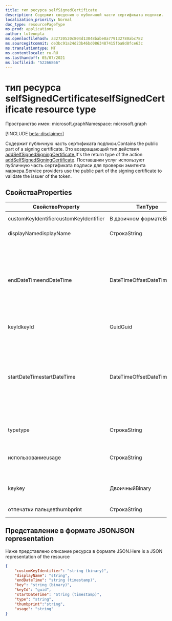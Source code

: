 ```yaml
---
title: тип ресурса selfSignedCertificate
description: Содержит сведения о публичной части сертификата подписи.
localization_priority: Normal
doc_type: resourcePageType
ms.prod: applications
author: luleonpla
ms.openlocfilehash: a32720520c804d13048babe8a779132780abc782
ms.sourcegitcommit: de3bc91a24d23b46bd0863487415fba8d8fce63c
ms.translationtype: MT
ms.contentlocale: ru-RU
ms.lasthandoff: 05/07/2021
ms.locfileid: "52266866"
---
```

# <a name="selfsignedcertificate-resource-type"></a><span data-ttu-id="a4dc0-103">тип ресурса selfSignedCertificate</span><span class="sxs-lookup"><span data-stu-id="a4dc0-103">selfSignedCertificate resource type</span></span>

<span data-ttu-id="a4dc0-104">Пространство имен: microsoft.graph</span><span class="sxs-lookup"><span data-stu-id="a4dc0-104">Namespace: microsoft.graph</span></span>

[!INCLUDE [beta-disclaimer](../../includes/beta-disclaimer.md)]

<span data-ttu-id="a4dc0-105">Содержит публичную часть сертификата подписи.</span><span class="sxs-lookup"><span data-stu-id="a4dc0-105">Contains the public part of a signing certificate.</span></span> <span data-ttu-id="a4dc0-106">Это возвращающий тип действия [addSelfSignedSigningCertificate.](../api/serviceprincipal-addtokensigningcertificate.md)</span><span class="sxs-lookup"><span data-stu-id="a4dc0-106">It's the return type of the action [addSelfSignedSigningCertificate](../api/serviceprincipal-addtokensigningcertificate.md).</span></span> <span data-ttu-id="a4dc0-107">Поставщики услуг используют публичную часть сертификата подписи для проверки эмитента маркера.</span><span class="sxs-lookup"><span data-stu-id="a4dc0-107">Service providers use the public part of the signing certificate to validate the issuer of the token.</span></span>

## <a name="properties"></a><span data-ttu-id="a4dc0-108">Свойства</span><span class="sxs-lookup"><span data-stu-id="a4dc0-108">Properties</span></span>
<span data-ttu-id="a4dc0-109">Свойство</span><span class="sxs-lookup"><span data-stu-id="a4dc0-109">Property</span></span>|<span data-ttu-id="a4dc0-110">Тип</span><span class="sxs-lookup"><span data-stu-id="a4dc0-110">Type</span></span>|<span data-ttu-id="a4dc0-111">Описание</span><span class="sxs-lookup"><span data-stu-id="a4dc0-111">Description</span></span>
----|--|---
|<span data-ttu-id="a4dc0-112">customKeyIdentifier</span><span class="sxs-lookup"><span data-stu-id="a4dc0-112">customKeyIdentifier</span></span>|<span data-ttu-id="a4dc0-113">В двоичном формате</span><span class="sxs-lookup"><span data-stu-id="a4dc0-113">Binary</span></span>| <span data-ttu-id="a4dc0-114">Настраиваемый идентификатор ключа.</span><span class="sxs-lookup"><span data-stu-id="a4dc0-114">Custom key identifier.</span></span> |
| <span data-ttu-id="a4dc0-115">displayName</span><span class="sxs-lookup"><span data-stu-id="a4dc0-115">displayName</span></span> | <span data-ttu-id="a4dc0-116">Строка</span><span class="sxs-lookup"><span data-stu-id="a4dc0-116">String</span></span> | <span data-ttu-id="a4dc0-117">Удобное имя для ключа.</span><span class="sxs-lookup"><span data-stu-id="a4dc0-117">The friendly name for the key.</span></span> |
|<span data-ttu-id="a4dc0-118">endDateTime</span><span class="sxs-lookup"><span data-stu-id="a4dc0-118">endDateTime</span></span>|<span data-ttu-id="a4dc0-119">DateTimeOffset</span><span class="sxs-lookup"><span data-stu-id="a4dc0-119">DateTimeOffset</span></span>|<span data-ttu-id="a4dc0-120">Дата и время истечения срока действия учетных данных.</span><span class="sxs-lookup"><span data-stu-id="a4dc0-120">The date and time at which the credential expires.</span></span> <span data-ttu-id="a4dc0-121">Тип Timestamp представляет сведения о времени и дате с использованием формата ISO 8601 (всегда применяется формат UTC).</span><span class="sxs-lookup"><span data-stu-id="a4dc0-121">The Timestamp type represents date and time information using ISO 8601 format and is always in UTC time.</span></span> <span data-ttu-id="a4dc0-122">Например, полночь UTC 1 января 2014 г. выглядит так: "2014-01-01T00:00:00Z".</span><span class="sxs-lookup"><span data-stu-id="a4dc0-122">For example, midnight UTC on Jan 1, 2014 would look like this: "2014-01-01T00:00:00Z".</span></span> |
|<span data-ttu-id="a4dc0-123">keyId</span><span class="sxs-lookup"><span data-stu-id="a4dc0-123">keyId</span></span>|<span data-ttu-id="a4dc0-124">Guid</span><span class="sxs-lookup"><span data-stu-id="a4dc0-124">Guid</span></span>|<span data-ttu-id="a4dc0-125">Уникальный идентификатор (GUID) для ключа.</span><span class="sxs-lookup"><span data-stu-id="a4dc0-125">The unique identifier (GUID) for the key.</span></span>|
|<span data-ttu-id="a4dc0-126">startDateTime</span><span class="sxs-lookup"><span data-stu-id="a4dc0-126">startDateTime</span></span>|<span data-ttu-id="a4dc0-127">DateTimeOffset</span><span class="sxs-lookup"><span data-stu-id="a4dc0-127">DateTimeOffset</span></span>|<span data-ttu-id="a4dc0-128">Дата и время, в течение которых учетные данные становятся действительными.</span><span class="sxs-lookup"><span data-stu-id="a4dc0-128">The date and time at which the credential becomes valid.</span></span> <span data-ttu-id="a4dc0-129">Тип Timestamp представляет сведения о времени и дате с использованием формата ISO 8601 (всегда применяется формат UTC).</span><span class="sxs-lookup"><span data-stu-id="a4dc0-129">The Timestamp type represents date and time information using ISO 8601 format and is always in UTC time.</span></span> <span data-ttu-id="a4dc0-130">Например, полночь UTC 1 января 2014 г. выглядит так: "2014-01-01T00:00:00Z".</span><span class="sxs-lookup"><span data-stu-id="a4dc0-130">For example, midnight UTC on Jan 1, 2014 would look like this: "2014-01-01T00:00:00Z".</span></span> |
|<span data-ttu-id="a4dc0-131">type</span><span class="sxs-lookup"><span data-stu-id="a4dc0-131">type</span></span>|<span data-ttu-id="a4dc0-132">Строка</span><span class="sxs-lookup"><span data-stu-id="a4dc0-132">String</span></span>|<span data-ttu-id="a4dc0-133">Тип учетных данных ключей.</span><span class="sxs-lookup"><span data-stu-id="a4dc0-133">The type of key credential.</span></span> <span data-ttu-id="a4dc0-134">"AsymmetricX509Cert".</span><span class="sxs-lookup"><span data-stu-id="a4dc0-134">"AsymmetricX509Cert".</span></span>|
|<span data-ttu-id="a4dc0-135">использование</span><span class="sxs-lookup"><span data-stu-id="a4dc0-135">usage</span></span>|<span data-ttu-id="a4dc0-136">Строка</span><span class="sxs-lookup"><span data-stu-id="a4dc0-136">String</span></span>|<span data-ttu-id="a4dc0-137">Строка, описываемая цель, для которой можно использовать ключ.</span><span class="sxs-lookup"><span data-stu-id="a4dc0-137">A string that describes the purpose for which the key can be used.</span></span> <span data-ttu-id="a4dc0-138">Например, "Проверка".</span><span class="sxs-lookup"><span data-stu-id="a4dc0-138">For example, "Verify".</span></span>|
|<span data-ttu-id="a4dc0-139">key</span><span class="sxs-lookup"><span data-stu-id="a4dc0-139">key</span></span>|<span data-ttu-id="a4dc0-140">Двоичный</span><span class="sxs-lookup"><span data-stu-id="a4dc0-140">Binary</span></span>| <span data-ttu-id="a4dc0-141">Значение для учетных данных ключа.</span><span class="sxs-lookup"><span data-stu-id="a4dc0-141">The value for the key credential.</span></span> <span data-ttu-id="a4dc0-142">Должно быть закодированное значение base-64.</span><span class="sxs-lookup"><span data-stu-id="a4dc0-142">Should be a base-64 encoded value.</span></span> |
|<span data-ttu-id="a4dc0-143">отпечатки пальцев</span><span class="sxs-lookup"><span data-stu-id="a4dc0-143">thumbprint</span></span>| <span data-ttu-id="a4dc0-144">Строка</span><span class="sxs-lookup"><span data-stu-id="a4dc0-144">String</span></span> | <span data-ttu-id="a4dc0-145">Значение отпечатка пальца для ключа.</span><span class="sxs-lookup"><span data-stu-id="a4dc0-145">The thumbprint value for the key.</span></span>|

## <a name="json-representation"></a><span data-ttu-id="a4dc0-146">Представление в формате JSON</span><span class="sxs-lookup"><span data-stu-id="a4dc0-146">JSON representation</span></span>

<span data-ttu-id="a4dc0-147">Ниже представлено описание ресурса в формате JSON.</span><span class="sxs-lookup"><span data-stu-id="a4dc0-147">Here is a JSON representation of the resource</span></span>

<!-- {
  "blockType": "resource",
  "optionalProperties": [

  ],
  "@odata.type": "microsoft.graph.selfSignedCertificate"
}-->

```json
{
    "customKeyIdentifier": "string (binary)",
    "displayName": "string",
    "endDateTime": "string (timestamp)",
    "key": "string (binary)",
    "keyId": "guid",
    "startDateTime": "String (timestamp)",
    "type": "string",
    "thumbprint":"string",
    "usage": "string"
}
```

<!-- uuid: 8fcb5dbc-d5aa-4681-8e31-b001d5168d79
2015-10-25 14:57:30 UTC -->
<!--
{
  "type": "#page.annotation",
  "description": "selfSignedCertificate resource",
  "keywords": "",
  "section": "documentation",
  "tocPath": "",
  "suppressions": []
}
-->

